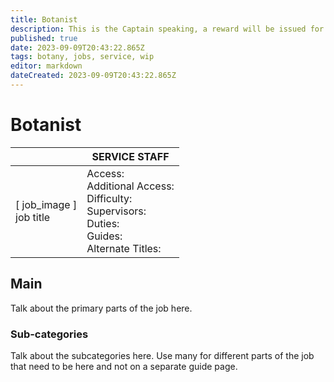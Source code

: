 ```yaml
---
title: Botanist
description: This is the Captain speaking, a reward will be issued for whoever brings in the Botanist who littered the hallways with miniature banana peels, thank you.
published: true
date: 2023-09-09T20:43:22.865Z
tags: botany, jobs, service, wip
editor: markdown
dateCreated: 2023-09-09T20:43:22.865Z
---
```


# Botanist

|                             | SERVICE STAFF                                                                                   |
|-----------------------------|----------------------------------------------------------------------------------------------|
| \[ job_image ]<br>job title | Access:<br>Additional Access:<br>Difficulty:<br>Supervisors:<br>Duties:<br>Guides:<br>Alternate Titles: |

## Main 
Talk about the primary parts of the job here.


### Sub-categories
Talk about the subcategories here. Use many for different parts of the job that need to be here and not on a separate guide page.